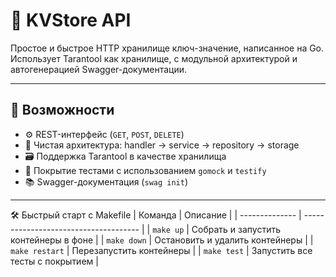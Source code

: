 # 🔐 KVStore API

Простое и быстрое HTTP хранилище ключ-значение, написанное на Go. Использует Tarantool как хранилище, с модульной архитектурой и автогенерацией Swagger-документации.

---

## 🚀 Возможности

- ⚙️ REST-интерфейс (`GET`, `POST`, `DELETE`)
- 🧱 Чистая архитектура: handler → service → repository → storage
- 🗃️ Поддержка Tarantool в качестве хранилища
- 🧪 Покрытие тестами с использованием `gomock` и `testify`
- 📚 Swagger-документация (`swag init`)

---

🛠️ Быстрый старт с Makefile
| Команда        | Описание                              |
| -------------- | ------------------------------------- |
| `make up`      | Собрать и запустить контейнеры в фоне |
| `make down`    | Остановить и удалить контейнеры       |
| `make restart` | Перезапустить контейнеры              |
| `make test`    | Запустить все тесты с покрытием       |

